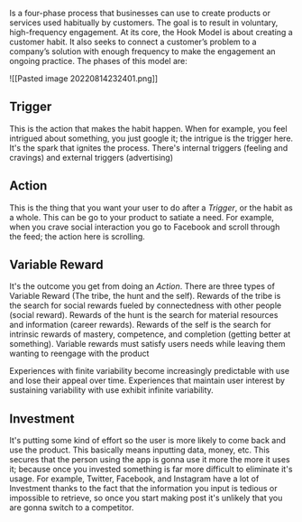 Is a four-phase process that businesses can use to create products or services used habitually by customers. The goal is to result in voluntary, high-frequency engagement. At its core, the Hook Model is about creating a customer habit. It also seeks to connect a customer’s problem to a company’s solution with enough frequency to make the engagement an ongoing practice. The phases of this model are:

![[Pasted image 20220814232401.png]]

## Trigger
This is the action that makes the habit happen. When for example, you feel intrigued about something, you just google it; the intrigue is the trigger here. It's the spark that ignites the process. There's internal triggers (feeling and cravings) and external triggers (advertising)

## Action
This is the thing that you want your user to do after a *Trigger*, or the habit as a whole. This can be go to your product to satiate a need. For example, when you crave social interaction you go to Facebook and scroll through the feed; the action here is scrolling.  

## Variable Reward
It's the outcome you get from doing an *Action*. There are three types of Variable Reward (The tribe, the hunt and the self). Rewards of the tribe is the search for social rewards fueled by connectedness with other people (social reward). Rewards of the hunt is the search for material resources and information (career rewards). Rewards of the self is the search for intrinsic rewards of mastery, competence, and completion (getting better at something). Variable rewards must satisfy users needs while leaving them wanting to reengage with the product

Experiences with finite variability become increasingly predictable with use and lose their appeal over time. Experiences that maintain user interest by sustaining variability with use exhibit infinite variability. 

## Investment
It's putting some kind of effort so the user is more likely to come back and use the product. This basically means inputting data, money, etc. This secures that the person using the app is gonna use it more the more it uses it; because once you invested something is far more difficult to eliminate it's usage. For example, Twitter, Facebook, and Instagram have a lot of Investment thanks to the fact that the information you input is tedious or impossible to retrieve, so once you start making post it's unlikely that you are gonna switch to a competitor.  